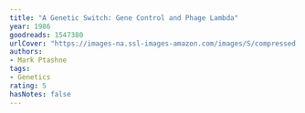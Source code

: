 ```yaml
---
title: "A Genetic Switch: Gene Control and Phage Lambda"
year: 1986
goodreads: 1547380
urlCover: "https://images-na.ssl-images-amazon.com/images/S/compressed.photo.goodreads.com/books/1387701195i/1547380.jpg"
authors:
- Mark Ptashne
tags:
- Genetics
rating: 5
hasNotes: false
---
```

